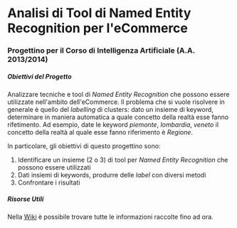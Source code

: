 # Analisi di Tool di Named Entity Recognition per l'eCommerce #
### Progettino per il Corso di Intelligenza Artificiale (A.A. 2013/2014) ###

##### Obiettivi del Progetto #####

Analizzare tecniche e tool di *Named Entity Recognition* che possono essere utilizzate nell'ambito dell'eCommerce. Il problema che si vuole risolvere in generale è quello del *labelling* di clusters: dato un insieme di keyword, determinare in maniera automatica a quale concetto della realtà esse fanno rifetimento. Ad esempio, date le keyword *piemonte*, *lombardia*, *veneto* il concetto della realtà al quale esse fanno riferimento è *Regione*.

In particolare, gli obiettivi di questo progettino sono:
1. Identificare un insieme (2 o 3) di tool per *Named Entity Recognition* che possono essere utilizzati
1. Dati insiemi di keywords, produrre delle *label* con diversi metodi
1. Confrontare i risultati

##### Risorse Utili #####

Nella [Wiki](./wiki/Home) è possibile trovare tutte le informazioni raccolte fino ad ora.

